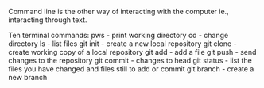 Command line is the other way of interacting with the computer ie., interacting through text.

Ten terminal commands:
pws - print working directory
cd - change directory
ls - list files
git init - create a new local repository
git clone - create working copy of a local repository
git add - add a file
git push - send changes to the repository
git commit - changes to head
git status - list the files you have changed and files still to add or commit
git branch - create a new branch